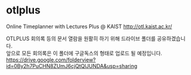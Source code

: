 # otlplus
Online Timeplanner with Lectures Plus @ KAIST http://otl.kaist.ac.kr/

OTLPLUS 회의록 등의 문서 열람을 원활히 하기 위해 드라이브 폴더를 공유하겠습니다.  
앞으로 모든 회의록은 이 폴더에 구글독스의 형태로 업로드 될 예정입니다.  
https://drive.google.com/folderview?id=0By2h7PuCHN8ZUmJ6cjQtQlJUNDA&usp=sharing
